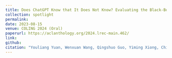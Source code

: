 ```yaml
---
title: Does ChatGPT Know that It Does Not Know? Evaluating the Black-Box Calibration of ChatGPT 
collection: spotlight
permalink:  
date: 2023-08-15
venue: COLING 2024 (Oral)
paperurl: https://aclanthology.org/2024.lrec-main.462/
link: 
github: 
citation: "Youliang Yuan, Wenxuan Wang, Qingshuo Guo, Yiming Xiong, Chihao Shen and Pinjia He <br><i>COLING 2024 (Oral)</i>"
---
```

